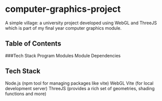 # computer-graphics-project
A simple village: a university project developed using WebGL and ThreeJS which is part of my final year computer graphics module.

## Table of Contents
  ###Tech Stack
  Program Modules
  Module Dependencies

## Tech Stack
  Node.js (npm tool for managing packages like vite)
  WebGL
  Vite (for local development server)
  ThreeJS (provides a rich set of geometries, shading functions and more)

